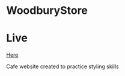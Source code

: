 # WoodburyStore

# Live
[Here](https://robert-hamilton36.github.io/)

Cafe website created to practice styling skills
